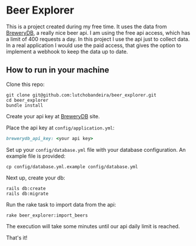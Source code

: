 # Beer Explorer

This is a project created during my free time. It uses the data from [BreweryDB](http://www.brewerydb.com/developers/docs), a really nice beer api. I am using the free api access, which has a limit of 400 requests a day. In this project I use the api just to collect data. In a real application I would use the paid access, that gives the option to implement a webhook to keep the data up to date.

## How to run in your machine

Clone this repo:

```console
git clone git@github.com:lutchobandeira/beer_explorer.git
cd beer_explorer
bundle install
```

Create your api key at [BreweryDB](http://www.brewerydb.com/developers/docs) site.

Place the api key at ```config/application.yml```:

```ruby
brewerydb_api_key: <your api key>
```

Set up your ```config/database.yml``` file with your database configuration. An example file is provided:

```console
cp config/database.yml.example config/database.yml
```

Next up, create your db:

```console
rails db:create
rails db:migrate
```

Run the rake task to import data from the api:

```console
rake beer_explorer:import_beers
```
The execution will take some minutes until our api daily limit is reached.

That's it!
